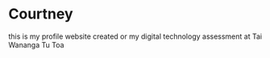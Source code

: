 # Courtney
this is my profile website created or my digital technology assessment at Tai Wananga Tu Toa
